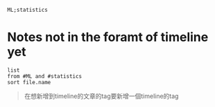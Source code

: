 ```timeline
ML;statistics

```



# Notes not in the foramt of timeline yet

```dataview
list
from #ML and #statistics
sort file.name
```


> 在想新增到timeline的文章的tag要新增一個timeline的tag